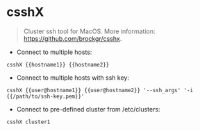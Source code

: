 # csshX

> Cluster ssh tool for MacOS.
> More information: <https://github.com/brockgr/csshx>.

- Connect to multiple hosts:

`csshX {{hostname1}} {{hostname2}}`

- Connect to multiple hosts with ssh key:

`csshX {{user@hostname1}} {{user@hostname2}} '--ssh_args' '-i {{/path/to/ssh-key.pem}}'`

- Connect to pre-defined cluster from /etc/clusters:

`csshX cluster1`
